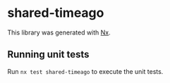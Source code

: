 # shared-timeago

This library was generated with [Nx](https://nx.dev).

## Running unit tests

Run `nx test shared-timeago` to execute the unit tests.
